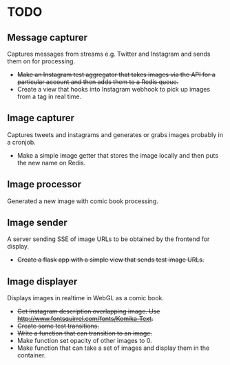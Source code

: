 TODO
====

Message capturer
----------------
Captures messages from streams e.g. Twitter and Instagram and sends them on for processing.

 - ~~Make an Instagram test aggregator that takes images via the API for a particular account and then adds them to a Redis queue.~~
 - Create a view that hooks into Instagram webhook to pick up images from a tag in real time. 

Image capturer
--------------
Captures tweets and instagrams and generates or grabs images probably in a cronjob.

 - Make a simple image getter that stores the image locally and then puts the new name on Redis.

Image processor
---------------
Generated a new image with comic book processing. 

Image sender
------------
A server sending SSE of image URLs to be obtained by the frontend for display.

 - ~~Create a flask app with a simple view that sends test image URLs.~~

Image displayer
---------------
Displays images in realtime in WebGL as a comic book.

 - ~~Get Instagram description overlapping image. Use http://www.fontsquirrel.com/fonts/Komika-Text.~~
 - ~~Create some test transitions.~~
 - ~~Write a function that can transition to an image.~~
 - Make function set opacity of other images to 0.
 - Make function that can take a set of images and display them in the container.
